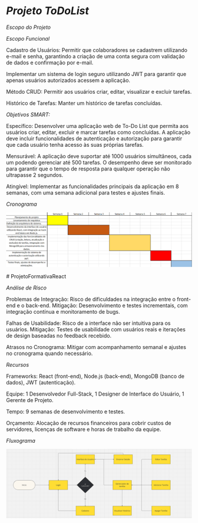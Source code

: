 *Projeto ToDoList* 
================================================

*Escopo do Projeto*

*Escopo Funcional*

Cadastro de Usuários: Permitir que colaboradores se cadastrem utilizando e-mail e senha, garantindo a criação de uma conta segura com validação de dados e confirmação por e-mail.

Implementar um sistema de login seguro utilizando JWT para garantir que apenas usuários autorizados acessem a aplicação.

Método CRUD: Permitir aos usuários criar, editar, visualizar e excluir tarefas.

Histórico de Tarefas: Manter um histórico de tarefas concluídas.

*Objetivos SMART:*

Específico: Desenvolver uma aplicação web de To-Do List que permita aos usuários criar, editar, excluir e marcar tarefas como concluídas. A aplicação deve incluir funcionalidades de autenticação e autorização para garantir que cada usuário tenha acesso às suas próprias tarefas.

Mensurável: A aplicação deve suportar até 1000 usuários simultâneos, cada um podendo gerenciar até 500 tarefas. O desempenho deve ser monitorado para garantir que o tempo de resposta para qualquer operação não ultrapasse 2 segundos.

Atingível: Implementar as funcionalidades principais da aplicação em 8 semanas, com uma semana adicional para testes e ajustes finais.

*Cronograma*

<p>
  <img src="/img/cronograma2.png" alt="logo" width="1000px">
</p># ProjetoFormativaReact

*Análise de Risco*

Problemas de Integração: Risco de dificuldades na integração entre o front-end e o back-end. Mitigação: Desenvolvimento e testes incrementais, com integração contínua e monitoramento de bugs.

Falhas de Usabilidade: Risco de a interface não ser intuitiva para os usuários. Mitigação: Testes de usabilidade com usuários reais e iterações de design baseadas no feedback recebido.

Atrasos no Cronograma: Mitigar com acompanhamento semanal e ajustes no cronograma quando necessário.

*Recursos*

Frameworks: React (front-end), Node.js (back-end), MongoDB (banco de dados), JWT (autenticação).

Equipe: 1 Desenvolvedor Full-Stack, 1 Designer de Interface do Usuário, 1 Gerente de Projeto.

Tempo: 9 semanas de desenvolvimento e testes.

Orçamento: Alocação de recursos financeiros para cobrir custos de servidores, licenças de software e horas de trabalho da equipe.

*Fluxograma*

<p>
  <img src="/img/Fluxograma.png" alt="logo" width="1000px">
</p>




